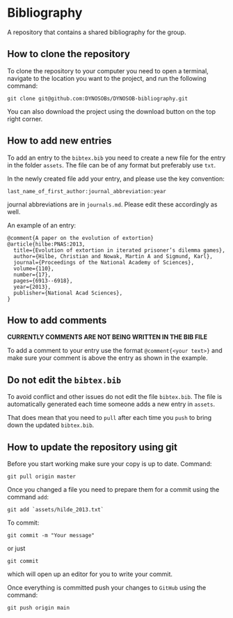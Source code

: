 # Bibliography
A repository that contains a shared bibliography for the group.

## How to clone the repository

To clone the repository to your computer you need to open a terminal, navigate
to the location you want to the project, and run the following command:

```shell
git clone git@github.com:DYNOSOBs/DYNOSOB-bibliography.git
```

You can also download the project using the download button on the top right corner.

## How to add new entries

To add an entry to the `bibtex.bib` you need to create a new file for the
entry in the folder `assets`. The file can be of any format but preferably use
`txt`.

In the newly created file add your entry, and please use the key convention:

```shell
last_name_of_first_author:journal_abbreviation:year
```

journal abbreviations are in `journals.md`. Please edit these accordingly as
well.

An example of an entry:

```shell
@comment{A paper on the evolution of extortion}
@article{hilbe:PNAS:2013,
  title={Evolution of extortion in iterated prisoner’s dilemma games},
  author={Hilbe, Christian and Nowak, Martin A and Sigmund, Karl},
  journal={Proceedings of the National Academy of Sciences},
  volume={110},
  number={17},
  pages={6913--6918},
  year={2013},
  publisher={National Acad Sciences},
}
```

## How to add comments

**CURRENTLY COMMENTS ARE NOT BEING WRITTEN IN THE BIB FILE**

To add a comment to your entry use the format `@comment{<your text>}` and make
sure your comment is above the entry as shown in the example.


## Do not edit the `bibtex.bib`

To avoid conflict and other issues do not edit the file `bibtex.bib`. The file
is automatically generated each time someone adds a new entry in `assets`.

That does mean that you need to `pull` after each time you `push` to bring
down the updated `bibtex.bib`.


## How to update the repository using git

Before you start working make sure your copy is up to date. Command:

```shell
git pull origin master
```

Once you changed a file you need to prepare them for a commit using the command `add`:

```shell
git add `assets/hilde_2013.txt`
```

To commit:

```shell
git commit -m "Your message"
```

or just

```shell
git commit
```

which will open up an editor for you to write your commit.

Once everything is committed push your changes to `GitHub` using the command:

```shell
git push origin main
```
